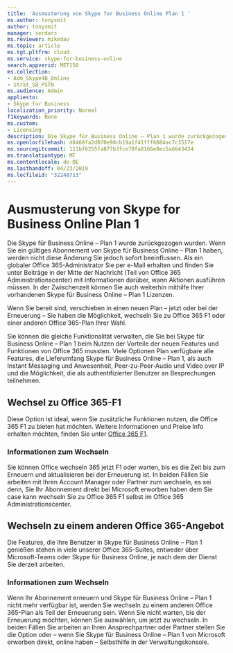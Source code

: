 ```yaml
---
title: 'Ausmusterung von Skype for Business Online Plan 1 '
ms.author: tonysmit
author: tonysmit
manager: serdars
ms.reviewer: mikedav
ms.topic: article
ms.tgt.pltfrm: cloud
ms.service: skype-for-business-online
search.appverid: MET150
ms.collection:
- Adm_Skype4B_Online
- Strat_SB_PSTN
ms.audience: Admin
appliesto:
- Skype for Business
localization_priority: Normal
f1keywords: None
ms.custom:
- Licensing
description: Die Skype für Business Online – Plan 1 wurde zurückgezogen wurden. Wenn Sie ein gültiges Abonnement von Skype für Business Online – Plan 1 haben, werden nicht diese Änderung Sie jedoch sofort beeinflussen. Wenn Sie bereit sind, verschieben in einen neuen Plan – jetzt oder bei der Erneuerung – Sie müssen drei Optionen zur Verfügung.
ms.openlocfilehash: d8468fa2d070e98cb19a1f41fff6884ac7c3517e
ms.sourcegitcommit: 111bf6255fa877b3fce70fa8166e8ec5a6643434
ms.translationtype: MT
ms.contentlocale: de-DE
ms.lasthandoff: 04/23/2019
ms.locfileid: "32248713"
---
```

# <a name="skype-for-business-online-plan-1-retirement"></a>Ausmusterung von Skype for Business Online Plan 1 

Die Skype für Business Online – Plan 1 wurde zurückgezogen wurden. Wenn Sie ein gültiges Abonnement von Skype für Business Online – Plan 1 haben, werden nicht diese Änderung Sie jedoch sofort beeinflussen. Als ein globaler Office 365-Administrator Sie per e-Mail erhalten und finden Sie unter Beiträge in der Mitte der Nachricht (Teil von Office 365 Administrationscenter) mit Informationen darüber, wann Aktionen ausführen müssen. In der Zwischenzeit können Sie auch weiterhin mithilfe Ihrer vorhandenen Skype für Business Online – Plan 1 Lizenzen.

Wenn Sie bereit sind, verschieben in einen neuen Plan – jetzt oder bei der Erneuerung – Sie haben die Möglichkeit, wechseln Sie zu Office 365 F1 oder einer anderen Office 365-Plan Ihrer Wahl.

Sie können die gleiche Funktionalität verwalten, die Sie bei Skype für Business Online – Plan 1 beim Nutzen der Vorteile der neuen Features und Funktionen von Office 365 mussten. Viele Optionen Plan verfügbare alle Features, die Lieferumfang Skype für Business Online – Plan 1, als auch Instant Messaging und Anwesenheit, Peer-zu-Peer-Audio und Video over IP und die Möglichkeit, die als authentifizierter Benutzer an Besprechungen teilnehmen.


## <a name="switching-to-office-365-f1"></a>Wechsel zu Office 365-F1

Diese Option ist ideal, wenn Sie zusätzliche Funktionen nutzen, die Office 365 F1 zu bieten hat möchten. Weitere Informationen und Preise Info erhalten möchten, finden Sie unter [Office 365 F1](https://products.office.com/en-us/business/office-365-f1).


### <a name="how-to-switch"></a>Informationen zum Wechseln 

Sie können Office wechseln 365 jetzt F1 oder warten, bis es die Zeit bis zum Erneuern und aktualisieren bei der Erneuerung ist. In beiden Fällen Sie arbeiten mit Ihren Account Manager oder Partner zum wechseln, es sei denn, Sie Ihr Abonnement direkt bei Microsoft erworben haben dem Sie case kann wechseln Sie zu Office 365 F1 selbst im Office 365 Administrationscenter.


## <a name="switching-to-another-office-365-offer"></a>Wechseln zu einem anderen Office 365-Angebot

Die Features, die Ihre Benutzer in Skype für Business Online – Plan 1 genießen stehen in viele unserer Office 365-Suites, entweder über Microsoft-Teams oder Skype für Business Online, je nach dem der Dienst Sie derzeit arbeiten. 

### <a name="how-to-switch"></a>Informationen zum Wechseln 

Wenn Ihr Abonnement erneuern und Skype für Business Online – Plan 1 nicht mehr verfügbar ist, werden Sie wechseln zu einem anderen Office 365-Plan als Teil der Erneuerung sein. Wenn Sie nicht warten, bis der Erneuerung möchten, können Sie auswählen, um jetzt zu wechseln. In beiden Fällen Sie arbeiten an Ihren Ansprechpartner oder Partner stellen Sie die Option oder – wenn Sie Skype für Business Online – Plan 1 von Microsoft erworben direkt, online haben – Selbsthilfe in der Verwaltungskonsole.
